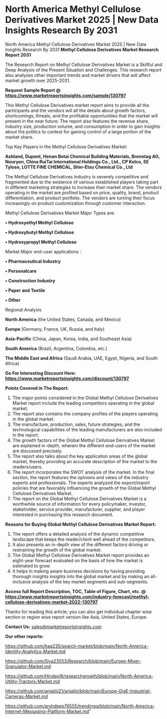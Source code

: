 # North America Methyl Cellulose Derivatives Market 2025 | New Data Insights Research By 2031
North America Methyl Cellulose Derivatives Market 2025 | New Data Insights Research By 2031
<strong>Methyl Cellulose Derivatives Market Research Report 2031</strong>

The Research Report on Methyl Cellulose Derivatives Market is a Skillful and Deep Analysis of the Present Situation and Challenges. This research report also analyzes other important trends and market drivers that will affect market growth over 2025-2031.

<strong>Request Sample Report @ <a href=https://www.marketreportsinsights.com/sample/130797>https://www.marketreportsinsights.com/sample/130797</a></strong>

This Methyl Cellulose Derivatives market report aims to provide all the participants and the vendors will all the details about growth factors, shortcomings, threats, and the profitable opportunities that the market will present in the near future. The report also features the revenue share, industry size, production volume, and consumption in order to gain insights about the politics to contest for gaining control of a large portion of the market share.

Top Key Players in the Methyl Cellulose Derivatives Market:

<strong>Ashland, Dupont, Henan Botai Chemical Building Materials, Brenntag AG, Nouryon, China RuiTai International Holdings Co., Ltd., CP Kelco, SE Tylose, LOTTE FINE CHEMICAL, Shin-Etsu Chemical Co., Ltd</strong>

The Methyl Cellulose Derivatives Industry is severely competitive and fragmented due to the existence of various established players taking part in different marketing strategies to increase their market share. The vendors operating in the market are profiled based on price, quality, brand, product differentiation, and product portfolio. The vendors are turning their focus increasingly on product customization through customer interaction.

Methyl Cellulose Derivatives Market Major Types are:

<strong>• Hydroxyethyl Methyl Cellulose

• Hydroxybutyl Methyl Cellulose

• Hydroxypropyl Methyl Cellulose</strong>

Market Major end-user applications :

<strong>• Pharmaceutical Industry

• Personalcare

• Construction Industry

• Paper and Textile

• Other</strong>

Regional Analysis

</u><strong><b>North America</b></strong> (the United States, Canada, and Mexico)

<strong><b>Europe </b></strong>(Germany, France, UK, Russia, and Italy)

<strong><b>Asia-Pacific</b></strong> (China, Japan, Korea, India, and Southeast Asia)

<strong><b>South America</b></strong> (Brazil, Argentina, Colombia, etc.)

<strong><b>The Middle East and Africa</b></strong> (Saudi Arabia, UAE, Egypt, Nigeria, and South Africa)

<strong>Go For Interesting Discount Here: <a href=https://www.marketreportsinsights.com/discount/130797>https://www.marketreportsinsights.com/discount/130797</a></strong>

<strong>Points Covered in The Report:</strong>
<ol>
  <li>The major points considered in the Global Methyl Cellulose Derivatives Market report include the leading competitors operating in the global market.</li>
  <li>The report also contains the company profiles of the players operating in the global market.</li>
  <li>The manufacture, production, sales, future strategies, and the technological capabilities of the leading manufacturers are also included in the report.</li>
  <li>The growth factors of the Global Methyl Cellulose Derivatives Market are explained in-depth, wherein the different end-users of the market are discussed precisely.</li>
  <li>The report also talks about the key application areas of the global market, thereby providing an accurate description of the market to the readers/users.</li>
  <li>The report incorporates the SWOT analysis of the market. In the final section, the report features the opinions and views of the industry experts and professionals. The experts analyzed the export/import policies that are favorably influencing the growth of the Global Methyl Cellulose Derivatives Market.</li>
  <li>The report on the Global Methyl Cellulose Derivatives Market is a worthwhile source of information for every policymaker, investor, stakeholder, service provider, manufacturer, supplier, and player interested in purchasing this research document.</li>
</ol>
<strong>Reasons for Buying Global Methyl Cellulose Derivatives Market Report:</strong>

<ol>
  <li>The report offers a detailed analysis of the dynamic competitive landscape that keeps the reader/client well ahead of the competitors.</li>
  <li>It also presents an in-depth view of the different factors driving or restraining the growth of the global market.</li>
  <li>The Global Methyl Cellulose Derivatives Market report provides an eight-year forecast evaluated on the basis of how the market is estimated to grow.</li>
  <li>It helps in making aware business decisions by having providing thorough insights insights into the global market and by making an all-inclusive analysis of the key market segments and sub-segments.</li>
</ol>
<strong>Access full Report Description, TOC, Table of Figure, Chart, etc. @ <a href=https://www.marketreportsinsights.com/industry-forecast/methyl-cellulose-derivatives-market-2022-130797>https://www.marketreportsinsights.com/industry-forecast/methyl-cellulose-derivatives-market-2022-130797</a></strong>


Thanks for reading this article; you can also get individual chapter wise section or region wise report version like Asia, United States, Europe.

<strong>Contact Us:</strong>
sales@marketreportsinsights.com

<strong>Our other reports:</strong>

<a href=https://github.com/haq235/search-market/blob/main/North-America-Identity-Analytics-Market.md>https://github.com/haq235/search-market/blob/main/North-America-Identity-Analytics-Market.md</a>

<a href=https://github.com/Siya23553/Research/blob/main/Europe-Mixer-Granulator-Market.md>https://github.com/Siya23553/Research/blob/main/Europe-Mixer-Granulator-Market.md</a>

<a href=https://github.com/Hindavi8/researchgrowth/blob/main/North-America-Utility-Tractors-Market.md>https://github.com/Hindavi8/researchgrowth/blob/main/North-America-Utility-Tractors-Market.md</a>

<a href=https://github.com/anjaliiii21/anjaliiii/blob/main/Europe-GigE-Industrial-Cameras-Market.md>https://github.com/anjaliiii21/anjaliiii/blob/main/Europe-GigE-Industrial-Cameras-Market.md</a>

<a href=https://github.com/arshdeep76555/trendingg/blob/main/North-America-Internet-Messaging-Platform-Market.md>https://github.com/arshdeep76555/trendingg/blob/main/North-America-Internet-Messaging-Platform-Market.md</a>"

